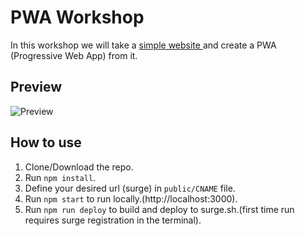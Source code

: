 
# PWA Workshop
In this workshop we will take a [simple website ](https://pwa-portfolio.surge.sh/) and create a PWA (Progressive Web App) from it.

## Preview
![Preview](https://pwa-portfolio.surge.sh/images/siteScreenShot.png)

## How to use
1. Clone/Download the repo.
2. Run  ``` npm install ```.
3. Define your desired url (surge) in ```public/CNAME``` file.
4. Run ```npm start``` to run locally.(http://localhost:3000).
5. Run ```npm run deploy``` to build and deploy to surge.sh.(first time run requires surge registration in the terminal).

